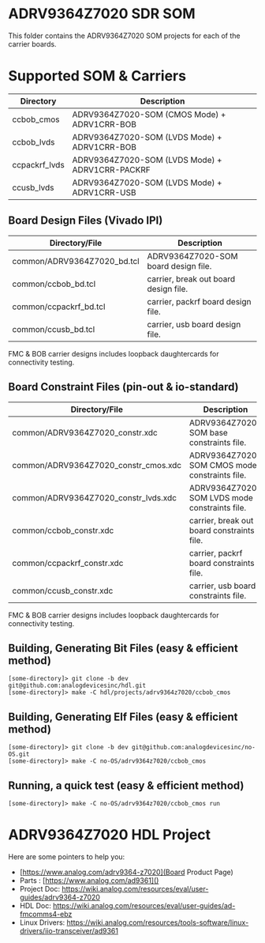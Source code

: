 # ADRV9364Z7020 SDR SOM 

This folder contains the ADRV9364Z7020 SOM projects for each of the carrier boards.

# Supported SOM & Carriers

|Directory      | Description                                        |
|---------------|----------------------------------------------------|
|ccbob\_cmos    | ADRV9364Z7020\-SOM (CMOS Mode) \+ ADRV1CRR\-BOB    |
|ccbob\_lvds    | ADRV9364Z7020\-SOM (LVDS Mode) \+ ADRV1CRR\-BOB    |
|ccpackrf\_lvds | ADRV9364Z7020\-SOM (LVDS Mode) \+ ADRV1CRR\-PACKRF |
|ccusb\_lvds    | ADRV9364Z7020\-SOM (LVDS Mode) \+ ADRV1CRR\-USB    |

## Board Design Files (Vivado IPI)

|Directory/File               | Description                            |
|-----------------------------|----------------------------------------|
|common/ADRV9364Z7020\_bd.tcl | ADRV9364Z7020\-SOM board design file.  |
|common/ccbob\_bd.tcl         | carrier, break out board design file.  |
|common/ccpackrf\_bd.tcl      | carrier, packrf board design file.     |
|common/ccusb\_bd.tcl         | carrier, usb board design file.        |

FMC & BOB carrier designs includes loopback daughtercards for connectivity testing.

## Board Constraint Files (pin-out & io-standard)

|Directory/File                          | Description                                     |
|----------------------------------------|-------------------------------------------------|
|common/ADRV9364Z7020\_constr.xdc        | ADRV9364Z7020\-SOM base constraints file.       |
|common/ADRV9364Z7020\_constr\_cmos.xdc  | ADRV9364Z7020\-SOM CMOS mode constraints file.  |
|common/ADRV9364Z7020\_constr\_lvds.xdc  | ADRV9364Z7020\-SOM LVDS mode constraints file.  |
|common/ccbob\_constr.xdc                | carrier, break out board constraints file.      |
|common/ccpackrf\_constr.xdc             | carrier, packrf board constraints file.         |
|common/ccusb\_constr.xdc                | carrier, usb board constraints file.            |

FMC & BOB carrier designs includes loopback daughtercards for connectivity testing.

## Building, Generating Bit Files (easy & efficient method)
```
[some-directory]> git clone -b dev git@github.com:analogdevicesinc/hdl.git
[some-directory]> make -C hdl/projects/adrv9364z7020/ccbob_cmos
```

## Building, Generating Elf Files (easy & efficient method)
```
[some-directory]> git clone -b dev git@github.com:analogdevicesinc/no-OS.git
[some-directory]> make -C no-OS/adrv9364z7020/ccbob_cmos
```

## Running, a quick test (easy & efficient method)
```
[some-directory]> make -C no-OS/adrv9364z7020/ccbob_cmos run
```

# ADRV9364Z7020 HDL Project

Here are some pointers to help you:
  * [https://www.analog.com/adrv9364-z7020](Board Product Page)
  * Parts : [https://www.analog.com/ad9361]()
  * Project Doc: https://wiki.analog.com/resources/eval/user-guides/adrv9364-z7020
  * HDL Doc: https://wiki.analog.com/resources/eval/user-guides/ad-fmcomms4-ebz
  * Linux Drivers: https://wiki.analog.com/resources/tools-software/linux-drivers/iio-transceiver/ad9361

